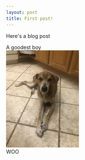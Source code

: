 ```yaml
---
layout: post
title: First post!
---
```


Here's a blog post


A goodest boy  
<img src="/images/dodger.JPG" alt="dodger" width="200"/>  
WOO
